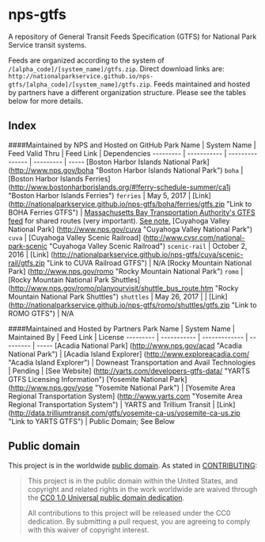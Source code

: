 # nps-gtfs

A repository of General Transit Feeds Specification (GTFS) for National Park Service transit systems.

Feeds are organized according to the system of `/[alpha_code]/[system_name]/gtfs.zip`. Direct download links are: `http://nationalparkservice.github.io/nps-gtfs/[alpha_code]/[system_name]/gtfs.zip`. Feeds maintained and hosted by partners have a different organization structure. Please see the tables below for more details.

## Index

####Maintained by NPS and Hosted on GitHub
Park Name | System Name | Feed Valid Thru | Feed Link | Dependencies
--------- | ----------- | --------------- | --------- | -----
[Boston Harbor Islands National Park] (http://www.nps.gov/boha "Boston Harbor Islands National Park") <code>boha</code> | [Boston Harbor Islands Ferries] (http://www.bostonharborislands.org/#!ferry-schedule-summer/ca1j "Boston Harbor Islands Ferries") <code>ferries</code> |  May 5, 2017 | [Link] (http://nationalparkservice.github.io/nps-gtfs/boha/ferries/gtfs.zip "Link to BOHA Ferries GTFS") | [Massachusetts Bay Transportation Authority's GTFS feed](http://www.mbta.com/rider_tools/developers/default.asp?id=21895 "Massachusetts Bay Transportation Authority's GTFS feed") for shared routes (very important). [See note.](https://github.com/nationalparkservice/nps-gtfs/blob/gh-pages/boha/ferries/IMPORTANT.txt "Note regarding adding MBTA trips to BOHA GTFS")
[Cuyahoga Valley National Park] (http://www.nps.gov/cuva "Cuyahoga Valley National Park") <code>cuva</code> | [Cuyahoga Valley Scenic Railroad] (http://www.cvsr.com/national-park-scenic "Cuyahoga Valley Scenic Railroad") <code>scenic-rail</code> | October 2, 2016 | [Link] (http://nationalparkservice.github.io/nps-gtfs/cuva/scenic-rail/gtfs.zip "Link to CUVA Railroad GTFS") | N/A
[Rocky Mountain National Park] (http://www.nps.gov/romo "Rocky Mountain National Park") <code>romo</code> | [Rocky Mountain National Park Shuttles] (http://www.nps.gov/romo/planyourvisit/shuttle_bus_route.htm "Rocky Mountain National Park Shuttles") <code>shuttles</code> | May 26, 2017 | | [Link] (http://nationalparkservice.github.io/nps-gtfs/romo/shuttles/gtfs.zip "Link to ROMO GTFS") | N/A

####Maintained and Hosted by Partners
Park Name | System Name | Maintained By | Feed Link | License
--------- | ----------- | ------------- | --------- | -----
[Acadia National Park] (http://www.nps.gov/acad "Acadia National Park") | [Acadia Island Explorer] (http://www.exploreacadia.com/ "Acadia Island Explorer") | Downeast Transportation and Avail Technologies | Pending | [See Website] (http://yarts.com/developers-gtfs-data/ "YARTS GTFS Licensing Information")
[Yosemite National Park] (http://www.nps.gov/yose "Yosemite National Park") | [Yosemite Area Regional Transportation System] (http://www.yarts.com "Yosemite Area Regional Transportation System") | YARTS and Trillium Transit | [Link] (http://data.trilliumtransit.com/gtfs/yosemite-ca-us/yosemite-ca-us.zip "Link to YARTS GTFS") | Public Domain; See Below


## Public domain

This project is in the worldwide [public domain](LICENSE.md). As stated in [CONTRIBUTING](CONTRIBUTING.md):

> This project is in the public domain within the United States, and copyright and related rights in the work worldwide are waived through the [CC0 1.0 Universal public domain dedication](https://creativecommons.org/publicdomain/zero/1.0/).
>
> All contributions to this project will be released under the CC0 dedication. By submitting a pull request, you are agreeing to comply with this waiver of copyright interest.
